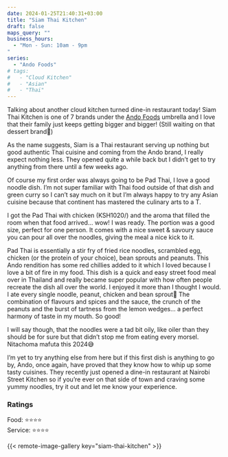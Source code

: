 ```yaml
---
date: 2024-01-25T21:40:31+03:00
title: "Siam Thai Kitchen"
draft: false
maps_query: ""
business_hours:
  - "Mon - Sun: 10am - 9pm
"
series:
  - "Ando Foods"
# tags:
#   - "Cloud Kitchen"
#   - "Asian"
#   - "Thai"
---
```


Talking about another cloud kitchen turned dine-in restaurant today! Siam Thai Kitchen is one of 7 brands under the [Ando Foods](https://twitter.com/andokitchens) umbrella and I love that their family just keeps getting bigger and bigger! (Still waiting on that dessert brand👀)

As the name suggests, Siam is a Thai restaurant serving up nothing but good authentic Thai cuisine and coming from the Ando brand, I really expect nothing less. They opened quite a while back but I didn’t get to try anything from there until a few weeks ago.

Of course my first order was always going to be Pad Thai, I love a good noodle dish. I’m not super familiar with Thai food outside of that dish and green curry so I can’t say much on it but I’m always happy to try any Asian cuisine because that continent has mastered the culinary arts to a T.

I got the Pad Thai with chicken (KSH1020/) and the aroma that filled the room when that food arrived… wow! I was ready. The portion was a good size, perfect for one person. It comes with a nice sweet & savoury sauce you can pour all over the noodles, giving the meal a nice kick to it.

Pad Thai is essentially a stir fry of fried rice noodles, scrambled egg, chicken (or the protein of your choice), bean sprouts and peanuts. This Ando rendition has some red chillies added to it which I loved because I love a bit of fire in my food. This dish is a quick and easy street food meal over in Thailand and really became super popular with how often people recreate the dish all over the world.
I enjoyed it more than I thought I would. I ate every single noodle, peanut, chicken and bean sprout🤤 The combination of flavours and spices and the sauce, the crunch of the peanuts and the burst of tartness from the lemon wedges… a perfect harmony of taste in my mouth. So good!

I will say though, that the noodles were a tad bit oily, like oiler than they should be for sure but that didn’t stop me from eating every morsel. Nitachoma mafuta this 2024😅

I’m yet to try anything else from here but if this first dish is anything to go by, Ando, once again, have proved that they know how to whip up some tasty cuisines. They recently just opened a dine-in restaurant at Nairobi Street Kitchen so if you’re ever on that side of town and craving some yummy noodles, try it out and let me know your experience.

### Ratings

Food: ⭐️⭐️⭐️⭐️<br>
Service: ⭐️⭐️⭐️⭐️<br>

{{< remote-image-gallery key="siam-thai-kitchen" >}}
